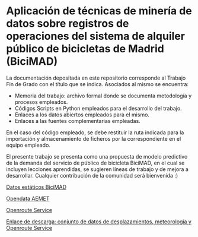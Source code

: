# Aplicación de técnicas de minería de datos sobre registros de operaciones del sistema de alquiler público de bicicletas de Madrid (BiciMAD)
La documentación depositada en este repositorio corresponde al Trabajo Fin de Grado con el título que se indica. Asociados al mismo se encuentra:
  - Memoria del trabajo: archivo formal donde se documenta metodología y procesos empleados.
  - Códigos Scripts en Python empleados para el desarrollo del trabajo.
  - Enlaces a los datos abiertos empleados para el mismo.
  - Enlaces a las fuentes complementarias empleadas.
  
  En el caso del código empleado, se debe restituir la ruta indicada para la importación y almacenamiento de ficheros por la correspondiente en el equipo empleado.
  
  El presente trabajo se presenta como una propuesta de modelo predictivo de la demanda del servicio de público de bicicleta BiciMAD, en el cual se incluyen lecciones aprendidas, se sugieren líneas de trabajo y de mejora a desarrollar. Cualquier contribución de la comunidad será bienvenida :)


[Datos estáticos BiciMAD](https://opendata.emtmadrid.es/Datos-estaticos/Datos-generales-(1))

[Opendata AEMET](https://opendata.aemet.es/centrodedescargas/inicio)

[Openroute Service](https://openrouteservice.org/)

[Enlace de descarga: conjunto de datos de desplazamientos, meteorología y Openroute Service](https://drive.google.com/file/d/1KWaJcWgCmLxnQSxXeCtTqFW2Nq0L93f_/view?usp=sharing)

